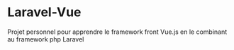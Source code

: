 # Laravel-Vue
Projet personnel pour apprendre le framework front Vue.js en le combinant au framework php Laravel
